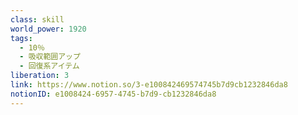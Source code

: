 ```yaml
---
class: skill
world_power: 1920
tags:
  - 10％
  - 吸収範囲アップ
  - 回復系アイテム
liberation: 3
link: https://www.notion.so/3-e100842469574745b7d9cb1232846da8
notionID: e1008424-6957-4745-b7d9-cb1232846da8
---
```

